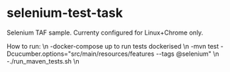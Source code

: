 # selenium-test-task
Selenium TAF sample.
Currenty configured for Linux+Chrome only.

How to run: \n
-docker-compose up to run tests dockerised \n
-mvn test -Dcucumber.options="src/main/resources/features --tags @selenium" \n
-./run_maven_tests.sh \n
